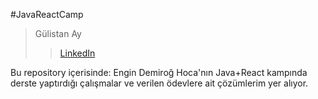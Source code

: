 #JavaReactCamp
> Gülistan Ay
> > [LinkedIn](https://www.linkedin.com/in/gulistan-ayy/)

Bu repository içerisinde: Engin Demiroğ Hoca'nın Java+React kampında derste yaptırdığı çalışmalar
ve
verilen ödevlere ait çözümlerim yer alıyor.




